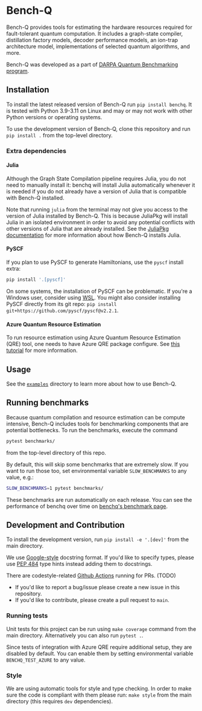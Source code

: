 # Bench-Q
Bench-Q provides tools for estimating the hardware resources required for fault-tolerant quantum computation. It includes a graph-state compiler, distillation factory models, decoder performance models, an ion-trap architecture model, implementations of selected quantum algorithms, and more.

Bench-Q was developed as a part of [DARPA Quantum Benchmarking program](https://www.darpa.mil/program/quantum-benchmarking).

## Installation

To install the latest released version of Bench-Q run `pip install benchq`.
It is tested with Python 3.9-3.11 on Linux and may or may not work with other Python versions or operating systems.

To use the development version of Bench-Q, clone this repository and run `pip install .` from the top-level directory.

### Extra dependencies

#### Julia
Although the Graph State Compilation pipeline requires Julia, you do not need to manually install it: benchq will install Julia automatically whenever it is needed if you do not already have a version of Julia that is compatible with Bench-Q installed.

Note that running `julia` from the terminal may not give you access to the version of Julia installed by Bench-Q. This is because JuliaPkg will install Julia in an isolated environment in order to avoid any potential conflicts with other versions of Julia that are already installed. See the [JuliaPkg documentation](https://github.com/JuliaPy/pyjuliapkg/blob/main/README.md) for more information about how Bench-Q installs Julia.

#### PySCF
If you plan to use PySCF to generate Hamiltonians, use the `pyscf` install extra:
```bash
pip install '.[pyscf]'
```

On some systems, the installation of PySCF can be problematic. If you're a Windows user, consider using [WSL](https://learn.microsoft.com/en-us/windows/wsl/install). You might also consider installing PySCF directly from its git repo: `pip install git+https://github.com/pyscf/pyscf@v2.2.1`.


#### Azure Quantum Resource Estimation
To run resource estimation using Azure Quantum Resource Estimation (QRE) tool, one needs to have Azure QRE package configure. See [this tutorial](https://learn.microsoft.com/en-us/azure/quantum/intro-to-resource-estimation) for more information.

## Usage
See the [`examples`](examples) directory to learn more about how to use Bench-Q.

## Running benchmarks

Because quantum compilation and resource estimation can be compute intensive, Bench-Q includes tools for benchmarking components that are potential bottlenecks. To run the benchmarks, execute the command

``` bash
pytest benchmarks/
```

from the top-level directory of this repo.

By default, this will skip some benchmarks that are extremely slow. If you want to run
those too, set environmental variable `SLOW_BENCHMARKS` to any value, e.g.:

``` bash
SLOW_BENCHMARKS=1 pytest benchmarks/
```

These benchmarks are run automatically on each release. You can see the performance of benchq over time on [benchq's benchmark page](https://zapatacomputing.github.io/benchq/dev/bench/).

## Development and Contribution

To install the development version, run `pip install -e '.[dev]'` from the main directory.

We use [Google-style](https://sphinxcontrib-napoleon.readthedocs.io/en/latest/example_google.html) docstring format. If you'd like to specify types, please use [PEP 484](https://www.python.org/dev/peps/pep-0484/) type hints instead adding them to docstrings.

There are codestyle-related [Github Actions](.github/workflows/style.yml) running for PRs. (TODO)

- If you'd like to report a bug/issue please create a new issue in this repository.
- If you'd like to contribute, please create a pull request to `main`.

### Running tests

Unit tests for this project can be run using `make coverage` command from the main directory.
Alternatively you can also run `pytest .`.

Since tests of integration with Azure QRE require additional setup, they are disabled by default. You can enable them by setting environmental variable `BENCHQ_TEST_AZURE` to any value.

### Style

We are using automatic tools for style and type checking. In order to make sure the code is compliant with them please run: `make style` from the main directory (this requires `dev` dependencies).
